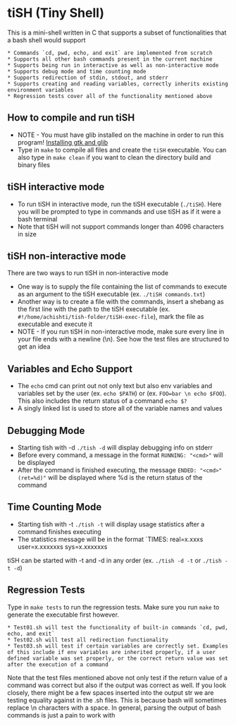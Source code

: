 # tiSH (Tiny Shell)

This is a mini-shell written in C that supports a subset of functionalities that a bash shell would support

    * Commands `cd, pwd, echo, and exit` are implemented from scratch
    * Supports all other bash commands present in the current machine
    * Supports being run in interactive as well as non-interactive mode
    * Supports debug mode and time counting mode
    * Supports redirection of stdin, stdout, and stderr
    * Supports creating and reading variables, correctly inherits existing environment variables
    * Regression tests cover all of the functionality mentioned above

## How to compile and run tiSH
* NOTE - You must have glib installed on the machine in order to run this program! [Installing gtk and glib](https://stackoverflow.com/questions/5275196/)
* Type in `make` to compile all files and create the `tiSH` executable. You can also type in `make clean` if you want to clean the directory build and binary files

## tiSH interactive mode
* To run tiSH in interactive mode, run the tiSH executable (`./tiSH`). Here you will be prompted to type in commands and use tiSH as if it were a bash terminal
* Note that tiSH will not support commands longer than 4096 characters in size

## tiSH non-interactive mode
There are two ways to run tiSH in non-interactive mode
* One way is to supply the file containing the list of commands to execute as an argument to the tiSH executable (ex. `./tiSH commands.txt`)
* Another way is to create a file with the commands, insert a shebang as the first line with the path to the tiSH executable (ex. `#!/home/achishti/tish-folder/tiSH-exec-file`), mark the file as executable and execute it
* NOTE - If you run tiSH in non-interactive mode, make sure every line in your file ends with a newline (\n). See how the test files are structured to get an idea

## Variables and Echo Support
* The `echo` cmd can print out not only text but also env variables and variables set by the user (ex. `echo $PATH`) or (ex. `FOO=bar \n echo $FOO`). This also includes the return status of a command `echo $?`
* A singly linked list is used to store all of the variable names and values

## Debugging Mode
* Starting tish with -d `./tish -d` will display debugging info on stderr
* Before every command, a message in the format `RUNNING: "<cmd>"` will be displayed
* After the command is finished executing, the message `ENDED: "<cmd>" (ret=%d)"` will be displayed where %d is the return status of the command

## Time Counting Mode
* Starting tish with -t `./tish -t` will display usage statistics after a command finishes executing
* The statistics message will be in the format `TIMES: real=x.xxxs user=x.xxxxxxs sys=x.xxxxxxs

tiSH can be started with -t and -d in any order (ex. `./tish -d -t` or `./tish -t -d`)

## Regression Tests
Type in `make tests` to run the regression tests. Make sure you run `make` to generate the executable first however.
    
    * Test01.sh will test the functionality of built-in commands `cd, pwd, echo, and exit`
    * Test02.sh will test all redirection functionality
    * Test03.sh will test if certain variables are correctly set. Examples of this include if env variables are inherited properly, if a user defined variable was set properly, or the correct return value was set after the execution of a command

Note that the test files mentioned above not only test if the return value of a command was correct but also if the output was correct as well. If you look closely, there might be a few spaces inserted into the output str we are testing equality against in the .sh files. This is because bash will sometimes replace \n characters with a space. In general, parsing the output of bash commands is just a pain to work with
